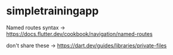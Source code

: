 # simpletrainingapp


Named routes syntax -> https://docs.flutter.dev/cookbook/navigation/named-routes

don't share these -> https://dart.dev/guides/libraries/private-files
